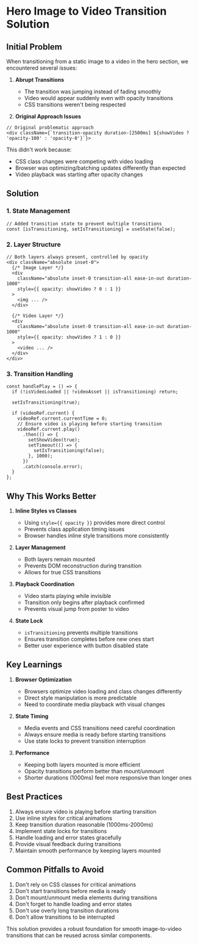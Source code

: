 # Hero Image to Video Transition Solution

## Initial Problem
When transitioning from a static image to a video in the hero section, we encountered several issues:

1. **Abrupt Transitions**
   - The transition was jumping instead of fading smoothly
   - Video would appear suddenly even with opacity transitions
   - CSS transitions weren't being respected

2. **Original Approach Issues**
```tsx
// Original problematic approach
<div className={`transition-opacity duration-[2500ms] ${showVideo ? 'opacity-100' : 'opacity-0'}`}>
```
This didn't work because:
- CSS class changes were competing with video loading
- Browser was optimizing/batching updates differently than expected
- Video playback was starting after opacity changes

## Solution

### 1. State Management
```tsx
// Added transition state to prevent multiple transitions
const [isTransitioning, setIsTransitioning] = useState(false);
```

### 2. Layer Structure
```tsx
// Both layers always present, controlled by opacity
<div className="absolute inset-0">
  {/* Image Layer */}
  <div 
    className="absolute inset-0 transition-all ease-in-out duration-1000"
    style={{ opacity: showVideo ? 0 : 1 }}
  >
    <img ... />
  </div>

  {/* Video Layer */}
  <div 
    className="absolute inset-0 transition-all ease-in-out duration-1000"
    style={{ opacity: showVideo ? 1 : 0 }}
  >
    <video ... />
  </div>
</div>
```

### 3. Transition Handling
```tsx
const handlePlay = () => {
  if (!isVideoLoaded || !videoAsset || isTransitioning) return;
  
  setIsTransitioning(true);
  
  if (videoRef.current) {
    videoRef.current.currentTime = 0;
    // Ensure video is playing before starting transition
    videoRef.current.play()
      .then(() => {
        setShowVideo(true);
        setTimeout(() => {
          setIsTransitioning(false);
        }, 1000);
      })
      .catch(console.error);
  }
};
```

## Why This Works Better

1. **Inline Styles vs Classes**
   - Using `style={{ opacity }}` provides more direct control
   - Prevents class application timing issues
   - Browser handles inline style transitions more consistently

2. **Layer Management**
   - Both layers remain mounted
   - Prevents DOM reconstruction during transition
   - Allows for true CSS transitions

3. **Playback Coordination**
   - Video starts playing while invisible
   - Transition only begins after playback confirmed
   - Prevents visual jump from poster to video

4. **State Lock**
   - `isTransitioning` prevents multiple transitions
   - Ensures transition completes before new ones start
   - Better user experience with button disabled state

## Key Learnings

1. **Browser Optimization**
   - Browsers optimize video loading and class changes differently
   - Direct style manipulation is more predictable
   - Need to coordinate media playback with visual changes

2. **State Timing**
   - Media events and CSS transitions need careful coordination
   - Always ensure media is ready before starting transitions
   - Use state locks to prevent transition interruption

3. **Performance**
   - Keeping both layers mounted is more efficient
   - Opacity transitions perform better than mount/unmount
   - Shorter durations (1000ms) feel more responsive than longer ones

## Best Practices

1. Always ensure video is playing before starting transition
2. Use inline styles for critical animations
3. Keep transition duration reasonable (1000ms-2000ms)
4. Implement state locks for transitions
5. Handle loading and error states gracefully
6. Provide visual feedback during transitions
7. Maintain smooth performance by keeping layers mounted

## Common Pitfalls to Avoid

1. Don't rely on CSS classes for critical animations
2. Don't start transitions before media is ready
3. Don't mount/unmount media elements during transitions
4. Don't forget to handle loading and error states
5. Don't use overly long transition durations
6. Don't allow transitions to be interrupted

This solution provides a robust foundation for smooth image-to-video transitions that can be reused across similar components. 